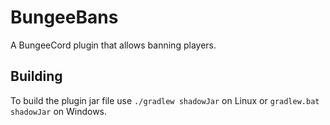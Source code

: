 # BungeeBans

A BungeeCord plugin that allows banning players.

## Building

To build the plugin jar file use `./gradlew shadowJar` on Linux or `gradlew.bat shadowJar` on Windows.